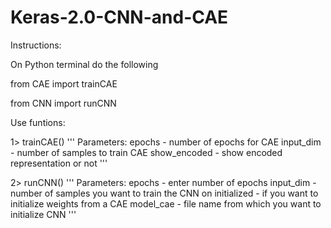 # Keras-2.0-CNN-and-CAE

Instructions:

On Python terminal do the following

 from CAE import trainCAE
 
 from CNN import runCNN





Use funtions: 

1> trainCAE()
'''
Parameters:
epochs - number of epochs for CAE
input_dim - number of samples to train CAE
show_encoded - show encoded representation or not
'''

2> runCNN()
'''
Parameters:
	epochs - enter number of epochs
	input_dim - number of samples you want to train the CNN on
	initialized - if you want to initialize weights from a CAE
	model_cae - file name from which you want to initialize CNN
'''
